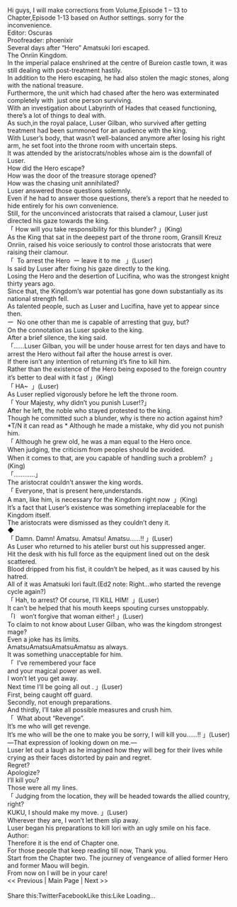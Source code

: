 <br/>
Hi guys, I will make corrections from Volume,Episode 1 – 13 to Chapter,Episode 1-13 based on Author settings. sorry for the inconvenience. <br/>
Editor: Oscuras<br/>
Proofreader: phoenixir<br/>
Several days after “Hero” Amatsuki Iori escaped.<br/>
The Onriin Kingdom.<br/>
In the imperial palace enshrined at the centre of Bureion castle town, it was still dealing with post-treatment hastily.<br/>
In addition to the Hero escaping, he had also stolen the magic stones, along with the national treasure.<br/>
Furthermore, the unit which had chased after the hero was exterminated completely with  just one person surviving.<br/>
With an investigation about Labyrinth of Hades that ceased functioning, there’s a lot of things to deal with.<br/>
As such,in the royal palace, Luser Gilban, who survived after getting treatment had been summoned for an audience with the king.<br/>
With Luser’s body, that wasn’t well-balanced anymore after losing his right arm, he set foot into the throne room with uncertain steps.<br/>
It was attended by the aristocrats/nobles whose aim is the downfall of Luser.<br/>
How did the Hero escape?<br/>
How was the door of the treasure storage opened?<br/>
How was the chasing unit annihilated?<br/>
Luser answered those questions solemnly.<br/>
Even if he had to answer those questions, there’s a report that he needed to hide entirely for his own convenience.<br/>
Still, for the unconvinced aristocrats that raised a clamour, Luser just directed his gaze towards the king.<br/>
「 How will you take responsibility for this blunder? 」(King)<br/>
As the King that sat in the deepest part of the throne room, Gransill Kreuz Onriin, raised his voice seriously to control those aristocrats that were raising their clamour.<br/>
「  To arrest the Hero  ー leave it to me   」(Luser)<br/>
Is said by Luser after fixing his gaze directly to the king.<br/>
Losing the Hero and the desertion of Lucifina, who was the strongest knight thirty years ago.<br/>
Since that, the Kingdom’s war potential has gone down substantially as its national strength fell.<br/>
As talented people, such as Luser and Lucifina, have yet to appear since then.<br/>
ー  No one other than me is capable of arresting that guy, but?<br/>
On the connotation as Luser spoke to the king.<br/>
After a brief silence, the king said.<br/>
「……Luser Gilban, you will be under house arrest for ten days and have to<br/>
arrest the Hero without fail after the house arrest is over.<br/>
If there isn’t any intention of returning it’s fine to kill him.<br/>
Rather than the existence of the Hero being exposed to the foreign country it’s better to deal with it fast 」(King)<br/>
「 HA~  」(Luser)<br/>
As Luser replied vigorously before he left the throne room.<br/>
「 Your Majesty, why didn’t you punish Luser!?」<br/>
After he left, the noble who stayed protested to the king.<br/>
Though he committed such a blunder, why is there no action against him? *T/N it can read as * Although he made a mistake, why did you not punish him.<br/>
「 Although he grew old, he was a man equal to the Hero once.<br/>
When judging, the criticism from peoples should be avoided.<br/>
When it comes to that, are you capable of handling such a problem?  」(King)<br/>
「…………」<br/>
The aristocrat couldn’t answer the king words.<br/>
「 Everyone, that is present here,understands.<br/>
A man, like him, is necessary for the Kingdom right now  」(King)<br/>
It’s a fact that Luser’s existence was something irreplaceable for the Kingdom itself.<br/>
The aristocrats were dismissed as they couldn’t deny it.<br/>
◆<br/>
「 Damn. Damn! Amatsu. Amatsu! Amatsu……!! 」(Luser)<br/>
As Luser who returned to his atelier burst out his suppressed anger.<br/>
Hit the desk with his full force as the equipment lined out on the desk scattered.<br/>
Blood dripped from his fist, it couldn’t be helped, as it was caused by his hatred.<br/>
All of it was Amatsuki Iori fault.(Ed2 note: Right…who started the revenge cycle again?)<br/>
「 Hah, to arrest? Of course, I’ll KILL HIM!  」(Luser)<br/>
It can’t be helped that his mouth keeps spouting curses unstoppably.<br/>
「I   won’t forgive that woman either! 」(Luser)<br/>
To claim to not know about Luser Gilban, who was the kingdom strongest mage?<br/>
Even a joke has its limits.<br/>
AmatsuAmatsuAmatsuAmatsu as always.<br/>
It was something unacceptable for him.<br/>
「  I’ve remembered your face<br/>
and your magical power as well.<br/>
I won’t let you get away.<br/>
Next time I’ll be going all out . 」(Luser)<br/>
First, being caught off guard.<br/>
Secondly, not enough preparations.<br/>
And thirdly, I’ll take all possible measures and crush him.<br/>
「  What about “Revenge”.<br/>
It’s me who will get revenge.<br/>
It’s me who will be the one to make you be sorry, I will kill you……!! 」(Luser)<br/>
—That expression of looking down on me.—<br/>
Luser let out a laugh as he imagined how they will beg for their lives while crying as their faces distorted by pain and regret.<br/>
Regret?<br/>
Apologize?<br/>
I’ll kill you?<br/>
Those were all my lines.<br/>
「 Judging from the location, they will be headed towards the allied country, right?<br/>
KUKU, I should make my move. 」(Luser)<br/>
Wherever they are, I won’t let them slip away.<br/>
Luser began his preparations to kill Iori with an ugly smile on his face.<br/>
Author:<br/>
Therefore it is the end of Chapter one.<br/>
For those people that keep reading till now, Thank you.<br/>
Start from the Chapter two. The journey of vengeance of allied former Hero and former Maou will begin.<br/>
From now on I will be in your care!<br/>
<< Previous | Main Page | Next >><br/>
 <br/>
Share this:TwitterFacebookLike this:Like Loading... 